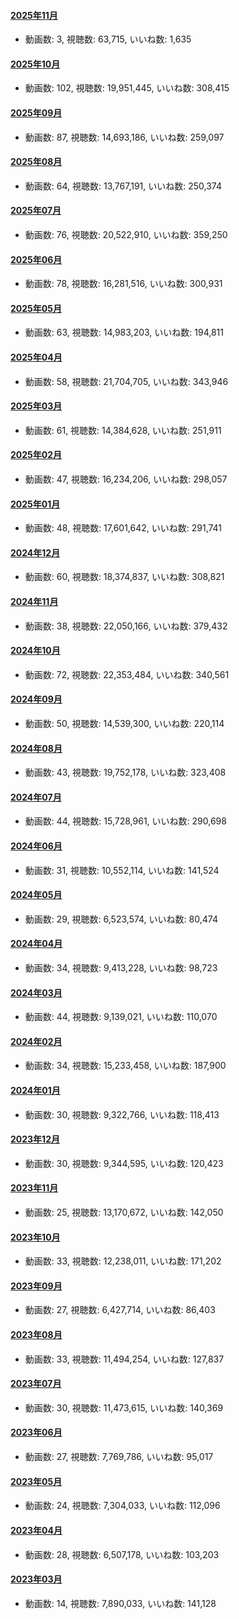 #### [2025年11月](videos/202511 "wikilink")

-   動画数: 3, 視聴数: 63,715, いいね数: 1,635

#### [2025年10月](videos/202510 "wikilink")

-   動画数: 102, 視聴数: 19,951,445, いいね数: 308,415

#### [2025年09月](videos/202509 "wikilink")

-   動画数: 87, 視聴数: 14,693,186, いいね数: 259,097

#### [2025年08月](videos/202508 "wikilink")

-   動画数: 64, 視聴数: 13,767,191, いいね数: 250,374

#### [2025年07月](videos/202507 "wikilink")

-   動画数: 76, 視聴数: 20,522,910, いいね数: 359,250

#### [2025年06月](videos/202506 "wikilink")

-   動画数: 78, 視聴数: 16,281,516, いいね数: 300,931

#### [2025年05月](videos/202505 "wikilink")

-   動画数: 63, 視聴数: 14,983,203, いいね数: 194,811

#### [2025年04月](videos/202504 "wikilink")

-   動画数: 58, 視聴数: 21,704,705, いいね数: 343,946

#### [2025年03月](videos/202503 "wikilink")

-   動画数: 61, 視聴数: 14,384,628, いいね数: 251,911

#### [2025年02月](videos/202502 "wikilink")

-   動画数: 47, 視聴数: 16,234,206, いいね数: 298,057

#### [2025年01月](videos/202501 "wikilink")

-   動画数: 48, 視聴数: 17,601,642, いいね数: 291,741

#### [2024年12月](videos/202412 "wikilink")

-   動画数: 60, 視聴数: 18,374,837, いいね数: 308,821

#### [2024年11月](videos/202411 "wikilink")

-   動画数: 38, 視聴数: 22,050,166, いいね数: 379,432

#### [2024年10月](videos/202410 "wikilink")

-   動画数: 72, 視聴数: 22,353,484, いいね数: 340,561

#### [2024年09月](videos/202409 "wikilink")

-   動画数: 50, 視聴数: 14,539,300, いいね数: 220,114

#### [2024年08月](videos/202408 "wikilink")

-   動画数: 43, 視聴数: 19,752,178, いいね数: 323,408

#### [2024年07月](videos/202407 "wikilink")

-   動画数: 44, 視聴数: 15,728,961, いいね数: 290,698

#### [2024年06月](videos/202406 "wikilink")

-   動画数: 31, 視聴数: 10,552,114, いいね数: 141,524

#### [2024年05月](videos/202405 "wikilink")

-   動画数: 29, 視聴数: 6,523,574, いいね数: 80,474

#### [2024年04月](videos/202404 "wikilink")

-   動画数: 34, 視聴数: 9,413,228, いいね数: 98,723

#### [2024年03月](videos/202403 "wikilink")

-   動画数: 44, 視聴数: 9,139,021, いいね数: 110,070

#### [2024年02月](videos/202402 "wikilink")

-   動画数: 34, 視聴数: 15,233,458, いいね数: 187,900

#### [2024年01月](videos/202401 "wikilink")

-   動画数: 30, 視聴数: 9,322,766, いいね数: 118,413

#### [2023年12月](videos/202312 "wikilink")

-   動画数: 30, 視聴数: 9,344,595, いいね数: 120,423

#### [2023年11月](videos/202311 "wikilink")

-   動画数: 25, 視聴数: 13,170,672, いいね数: 142,050

#### [2023年10月](videos/202310 "wikilink")

-   動画数: 33, 視聴数: 12,238,011, いいね数: 171,202

#### [2023年09月](videos/202309 "wikilink")

-   動画数: 27, 視聴数: 6,427,714, いいね数: 86,403

#### [2023年08月](videos/202308 "wikilink")

-   動画数: 33, 視聴数: 11,494,254, いいね数: 127,837

#### [2023年07月](videos/202307 "wikilink")

-   動画数: 30, 視聴数: 11,473,615, いいね数: 140,369

#### [2023年06月](videos/202306 "wikilink")

-   動画数: 27, 視聴数: 7,769,786, いいね数: 95,017

#### [2023年05月](videos/202305 "wikilink")

-   動画数: 24, 視聴数: 7,304,033, いいね数: 112,096

#### [2023年04月](videos/202304 "wikilink")

-   動画数: 28, 視聴数: 6,507,178, いいね数: 103,203

#### [2023年03月](videos/202303 "wikilink")

-   動画数: 14, 視聴数: 7,890,033, いいね数: 141,128

